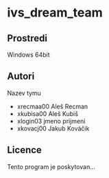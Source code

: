 # ivs_dream_team
Prostredi
---------
Windows 64bit

Autori
------

Nazev tymu
- xrecmaa00 Aleš Recman 
- xkubisa00 Aleš Kubiš 
- xlogin03 jmeno prijmeni 
- xkovacj00 Jakub Kováčik

Licence
-------

Tento program je poskytovan...
